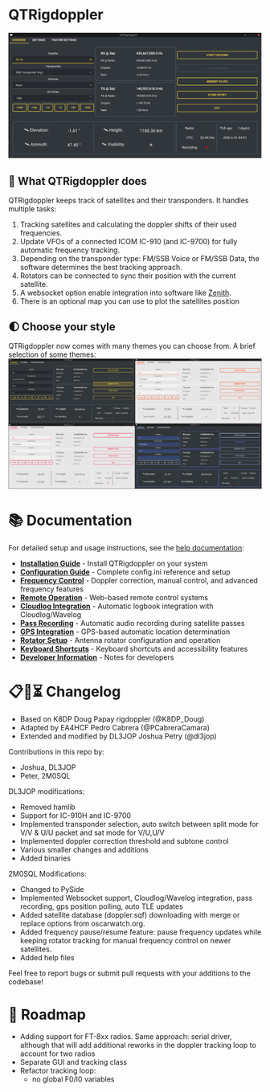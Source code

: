 # QTRigdoppler


<picture>
 <source media="(prefers-color-scheme: dark)" srcset="https://github.com/dl3jop/QTrigdoppler/blob/main/images/mainWindow.png">
 <source media="(prefers-color-scheme: light)" srcset="https://github.com/dl3jop/QTrigdoppler/blob/main/images/mainWindow.png">
 <img alt="Shows QTRigdoppler GUI." src="https://github.com/dl3jop/QTrigdoppler/blob/main/images/mainWindow.png">
</picture> 

## 🧠 What QTRigdoppler does

QTRigdoppler keeps track of satellites and their transponders. It handles multiple tasks: <br/>
 1) Tracking satellites and calculating the doppler shifts of their used frequencies.<br/>
 2) Update VFOs of a connected ICOM IC-910 (and IC-9700) for fully automatic frequency tracking.<br/>
 3) Depending on the transponder type: FM/SSB Voice or FM/SSB Data, the software determines the best tracking approach.<br/>
 4) Rotators can be connected to sync their position with the current satellite.<br/>
 5) A websocket option enable integration into software like [Zenith](https://github.com/magicbug/Zenith).<br/>
 6) There is an optional map you can use to plot the satellites position<br/>

## 🌓 Choose your style
QTRigdoppler now comes with many themes you can choose from. A brief selection of some themes:
<picture>
 <source media="(prefers-color-scheme: dark)" srcset="https://github.com/dl3jop/QTrigdoppler/blob/main/images/themes.jpg">
 <source media="(prefers-color-scheme: light)" srcset="https://github.com/dl3jop/QTrigdoppler/blob/main/images/themes.jpg">
 <img alt="Shows different QTRigdoppler GUI themes." src="https://github.com/dl3jop/QTrigdoppler/blob/main/images/themes.jpg">
</picture>
    
# 📚 Documentation

For detailed setup and usage instructions, see the [help documentation](help/):

- **[Installation Guide](help/installation.md)** - Install QTRigdoppler on your system
- **[Configuration Guide](help/configuration.md)** - Complete config.ini reference and setup
- **[Frequency Control](help/frequency-control.md)** - Doppler correction, manual control, and advanced frequency features
- **[Remote Operation](help/remote-operation.md)** - Web-based remote control systems  
- **[Cloudlog Integration](help/cloudlog-integration.md)** - Automatic logbook integration with Cloudlog/Wavelog
- **[Pass Recording](help/pass-recording.md)** - Automatic audio recording during satellite passes
- **[GPS Integration](help/gps-integration.md)** - GPS-based automatic location determination
- **[Rotator Setup](help/rotator-setup.md)** - Antenna rotator configuration and operation
- **[Keyboard Shortcuts](help/keyboard-shortcuts.md)** - Keyboard shortcuts and accessibility features
- **[Developer Information](help/development.md)** - Notes for developers


# 📋🔄⏳ Changelog
- Based on K8DP Doug Papay rigdoppler (@K8DP_Doug)  
- Adapted by EA4HCF Pedro Cabrera (@PCabreraCamara)  
- Extended and modified by DL3JOP Joshua Petry (@dl3jop)

Contributions in this repo by:
- Joshua, DL3JOP
- Peter, 2M0SQL
 
DL3JOP modifications:
- Removed hamlib
- Support for IC-910H and IC-9700 
- Implemented transponder selection, auto switch between split mode for V/V & U/U packet and sat mode for V/U,U/V
- Implemented doppler correction threshold and subtone control
- Various smaller changes and additions
- Added binaries

2M0SQL Modifications:
- Changed to PySide
- Implemented Websocket support, Cloudlog/Wavelog integration, pass recording, gps position polling, auto TLE updates
- Added satellite database (doppler.sqf) downloading with merge or replace options from oscarwatch.org.
- Added frequency pause/resume feature: pause frequency updates while keeping rotator tracking for manual frequency control on newer satellites.
- Added help files

Feel free to report bugs or submit pull requests with your additions to the codebase!
    
    
# 🎯 Roadmap
  - Adding support for FT-8xx radios. Same approach: serial driver, although that will add additional reworks in the doppler tracking loop to account for two radios
  - Separate GUI and tracking class
  - Refactor tracking loop:
    - no global F0/I0 variables
